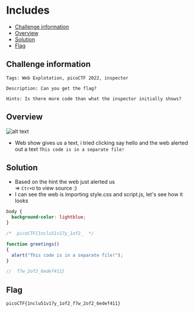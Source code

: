 # Includes
- [Challenge information](#challenge-information)
- [Overview](#overview)
- [Solution](#solution)
- [Flag](#flag)
## Challenge information
```text
Tags: Web Explotation, picoCTF 2022, inspector

Description: Can you get the flag?

Hints: Is there more code than what the inspector initially shows?
```
## Overview
![alt text](./Static/Images/Includes/image.png)
* Web show gives us a text, i tried clicking say hello and the web alerted out a text `This code is in a separate file!`
## Solution
* Based on the hint the web just alerted us  
=> `Ctr+U` to view source :)  
* I can see the web is importing style.css and script.js, let's see how it looks  
```CSS
body {
  background-color: lightblue;
}

/*  picoCTF{1nclu51v17y_1of2_  */
```
```Javascript
function greetings()
{
  alert("This code is in a separate file!");
}

//  f7w_2of2_6edef411}
```
## Flag
`picoCTF{1nclu51v17y_1of2_f7w_2of2_6edef411}`